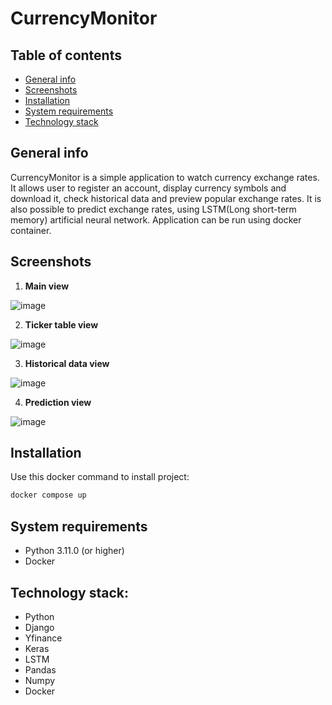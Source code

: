 # CurrencyMonitor

## Table of contents
* [General info](#general-info)
* [Screenshots](#screenshots)
* [Installation](#installation)
* [System requirements](#system-requirements)
* [Technology stack](#technology-stack)


## General info
CurrencyMonitor is a simple application to watch currency exchange rates. It allows user to register an account, display currency symbols and download it, 
check historical data and preview popular exchange rates. It is also possible to predict exchange rates, using LSTM(Long short-term memory) artificial neural network.
Application can be run using docker container.
## Screenshots
1. **Main view**

![image](https://github.com/DuQer/CurrencyMonitor/assets/66977132/c3e2b9bf-6071-42cd-9d56-c0c017839a3d)

2. **Ticker table view**

![image](https://github.com/DuQer/CurrencyMonitor/assets/66977132/58220b67-8ed1-4cfe-a803-c3705a379e02)


3. **Historical data view**

![image](https://github.com/DuQer/CurrencyMonitor/assets/66977132/6aa22100-9f3f-47ee-a5f6-d472b8ca1b62)


4. **Prediction view**

![image](https://github.com/DuQer/CurrencyMonitor/assets/66977132/876334e3-6ba8-42aa-98ea-83deb35d23fb)


## Installation
Use this docker command to install project:
```bash
docker compose up
```
## System requirements
- Python 3.11.0 (or higher)
- Docker
## Technology stack:
- Python
- Django
- Yfinance
- Keras
- LSTM
- Pandas
- Numpy
- Docker
